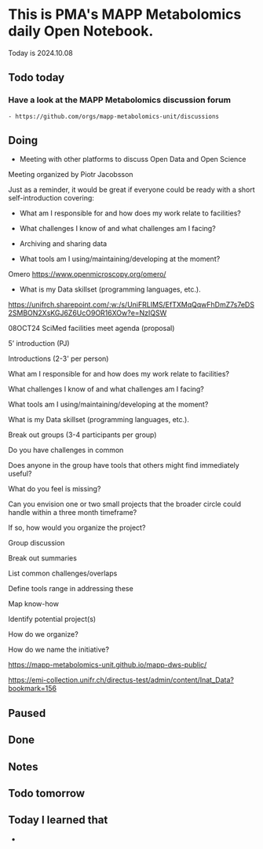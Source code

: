 

# This is PMA's MAPP Metabolomics daily Open Notebook.

Today is 2024.10.08

## Todo today

### Have a look at the MAPP Metabolomics discussion forum
    - https://github.com/orgs/mapp-metabolomics-unit/discussions
###
###

## Doing

- Meeting with other platforms to discuss Open Data and Open Science

Meeting organized by Piotr Jacobsson

Just as a reminder, it would be great if everyone could be ready with a short self-introduction covering:

* What am I responsible for and how does my work relate to facilities? 

* What challenges I know of and what challenges am I facing? 

- Archiving and sharing data

* What tools am I using/maintaining/developing at the moment? 

Omero https://www.openmicroscopy.org/omero/


* What is my Data skillset (programming languages, etc.). 


https://unifrch.sharepoint.com/:w:/s/UniFRLIMS/EfTXMqQqwFhDmZ7s7eDS2SMBON2XsKGJ6Z6UcO9OR16XOw?e=NzIQSW


08OCT24 SciMed facilities meet agenda (proposal) 



5’ introduction (PJ) 

Introductions (2-3' per person) 

What am I responsible for and how does my work relate to facilities? 

What challenges I know of and what challenges am I facing? 

What tools am I using/maintaining/developing at the moment? 

What is my Data skillset (programming languages, etc.). 

Break out groups (3-4 participants per group) 

Do you have challenges in common 

Does anyone in the group have tools that others might find immediately useful? 

What do you feel is missing? 

Can you envision one or two small projects that the broader circle could handle within a three month timeframe? 

If so, how would you organize the project? 

Group discussion 

Break out summaries 

List common challenges/overlaps 

Define tools range in addressing these 

Map know-how 

Identify potential project(s) 

How do we organize? 

How do we name the initiative? 


https://mapp-metabolomics-unit.github.io/mapp-dws-public/

https://emi-collection.unifr.ch/directus-test/admin/content/Inat_Data?bookmark=156



## Paused

## Done

## Notes

## Todo tomorrow

###
###
###


## Today I learned that

-